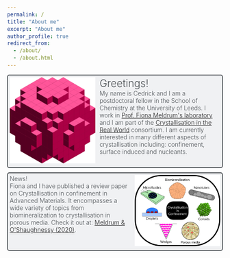 ```yaml
---
permalink: /
title: "About me"
excerpt: "About me"
author_profile: true
redirect_from:
  - /about/
  - /about.html
---
```

<style>
.grid-container {
  display: grid;
  grid-template-rows: auto;
  grid-gap: 10px;
}
.grid-item{
  border: solid hsl(207, 6%, 30%) 2px;
  border-radius: 5px;
  padding: 4px;
  font-weight: 300;
  color: hsl(207, 6%, 30%);
  background-color: hsla(220, 9%, 93%, 0.7);
}
.float-img-l {
  float: left;
  margin-right: 10px;
  margin-bottom: 5px;
}
.float-img-r {
  float: right;
  margin-left: 10px;
  margin-bottom: 5px;
}
</style>
<div class="grid-container">
  <div class="grid-item">
  <img src="/images/cubes.png" alt="Cube"
    width="200"
    class="float-img-l"/>
  <font size="+2">Greetings!</font> <br style="line-height:20px">
  My name is Cedrick and I am a postdoctoral fellow in the School of Chemistry at the University of Leeds. I work in <a href="http://www1.chem.leeds.ac.uk/FCM/">Prof. Fiona Meldrum's laboratory</a> and I am part of the <a href="https://realworldcrystals.leeds.ac.uk/">Crystallisation in the Real World</a> consortium. I am currently interested in many different aspects of crystallisation including: confinement, surface induced and nucleants.
  </div>
  <div class="grid-item">
  <img src="/images/TOC-Schematic.png" alt="schematic"
    width="200"
    class="float-img-r"/>
  News!<br style="line-height:20px">
  Fiona and I have published a review paper on Crystallisation in confinement in Advanced Materials. It encompasses a wide variety of topics from biomineralization to crystallisation in porous media. Check it out at: <a href="https://doi.org/10.1002/adma.202001068">Meldrum & O'Shaughnessy (2020)</a>.
  </div>
</div>
